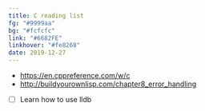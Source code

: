 ```yaml
---
title: C reading list
fg: "#9999aa"
bg: "#fcfcfc"
link: "#6682FE"
linkhover: "#fe8268"
date: 2019-12-27
---
```


- <https://en.cppreference.com/w/c>
- <http://buildyourownlisp.com/chapter8_error_handling>
- [ ] Learn how to use lldb
